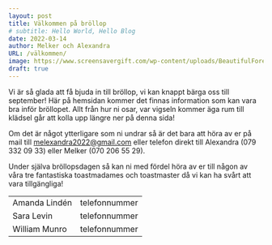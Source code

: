 ```yaml
---
layout: post
title: Välkommen på bröllop
# subtitle: Hello World, Hello Blog
date: 2022-03-14
author: Melker och Alexandra
URL: /välkommen/
image: https://www.screensavergift.com/wp-content/uploads/BeautifulForest1.jpg
draft: true
---
```


Vi är så glada att få bjuda in till bröllop, vi kan knappt bärga oss till september! Här på hemsidan kommer det finnas information som kan vara bra inför bröllopet. Allt från hur ni osar, var vigseln kommer äga rum till klädsel går att kolla upp längre ner på denna sida!

Om det är något ytterligare som ni undrar så är det bara att höra av er på mail till [melexandra2022@gmail.com](mailto:melexandra2022@gmail.com) eller telefon direkt till Alexandra (079 332 09 33) eller Melker (070 206 55 29).

Under själva bröllopsdagen så kan ni med fördel höra av er till någon av våra tre fantastiska toastmadames och toastmaster då vi kan ha svårt att vara tillgängliga!

<table>
  <tr>
    <td>Amanda Lindén</td>
    <td>telefonnummer</td>
  </tr>
  <tr>
    <td>Sara Levin </td>
    <td>telefonnummer</td>
  </tr>
  <tr>
    <td>William Munro </td>
    <td>telefonnummer</td>
  </tr>
</table>
